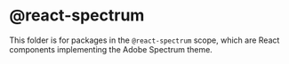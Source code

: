 # @react-spectrum

This folder is for packages in the `@react-spectrum` scope, which are React components implementing the Adobe Spectrum theme.
